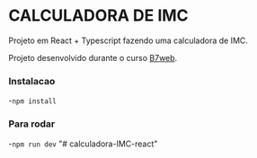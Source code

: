 # CALCULADORA DE IMC

Projeto em React + Typescript fazendo uma calculadora de IMC.

Projeto desenvolvido durante o curso [B7web](https://b7web.com.br).

### Instalacao

-`npm install`

### Para rodar

-`npm run dev`
"# calculadora-IMC-react" 
